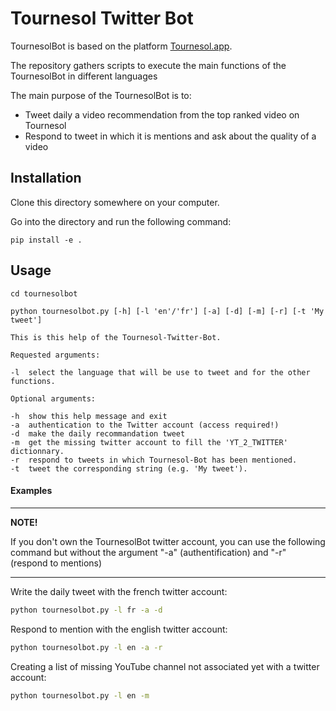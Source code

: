 # Tournesol Twitter Bot

TournesolBot is based on the platform [Tournesol.app](https://tournesol.app).

The repository gathers scripts to execute the main functions of the TournesolBot in different languages

The main purpose of the TournesolBot is to:
- Tweet daily a video recommendation from the top ranked video on Tournesol
- Respond to tweet in which it is mentions and ask about the quality of a video

## Installation

Clone this directory somewhere on your computer.

Go into the directory and run the following command:

```
pip install -e .
```


## Usage

```
cd tournesolbot

python tournesolbot.py [-h] [-l 'en'/'fr'] [-a] [-d] [-m] [-r] [-t 'My tweet']

This is this help of the Tournesol-Twitter-Bot.

Requested arguments:

-l	select the language that will be use to tweet and for the other functions.

Optional arguments:

-h	show this help message and exit
-a	authentication to the Twitter account (access required!)
-d	make the daily recommandation tweet
-m	get the missing twitter account to fill the 'YT_2_TWITTER' dictionnary.
-r	respond to tweets in which Tournesol-Bot has been mentioned.
-t	tweet the corresponding string (e.g. 'My tweet').
```

#### Examples

---
**NOTE!**

If you don't own the TournesolBot twitter account, you can use the following command but without the argument "-a" (authentification) and "-r" (respond to mentions)

---

Write the daily tweet with the french twitter account:

```sh
python tournesolbot.py -l fr -a -d
```

Respond to mention with the english twitter account:

```sh
python tournesolbot.py -l en -a -r
```

Creating a list of missing YouTube channel  not associated yet with a twitter account:

```sh
python tournesolbot.py -l en -m
```
